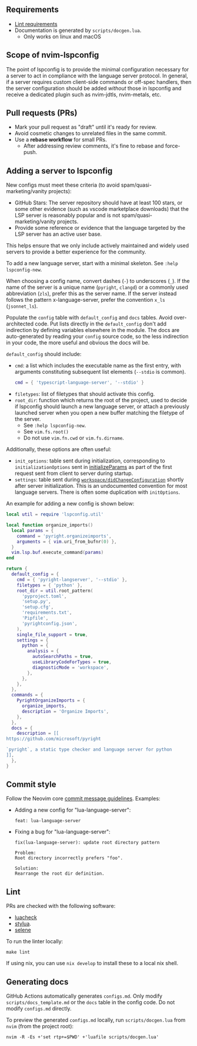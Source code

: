 ## Requirements

- [Lint requirements](#lint)
- Documentation is generated by `scripts/docgen.lua`.
  - Only works on linux and macOS

## Scope of nvim-lspconfig

The point of lspconfig is to provide the minimal configuration necessary for a server to act in compliance with the language server protocol. In general, if a server requires custom client-side commands or off-spec handlers, then the server configuration should be added *without* those in lspconfig and receive a dedicated plugin such as nvim-jdtls, nvim-metals, etc.

## Pull requests (PRs)

- Mark your pull request as "draft" until it's ready for review.
- Avoid cosmetic changes to unrelated files in the same commit.
- Use a **rebase workflow** for small PRs.
  - After addressing review comments, it's fine to rebase and force-push.

## Adding a server to lspconfig

New configs must meet these criteria (to avoid spam/quasi-marketing/vanity projects):

- GitHub Stars: The server repository should have at least 100 stars, or some other evidence (such as vscode marketplace downloads) that the LSP server is reasonably popular and is not spam/quasi-marketing/vanity projects.
- Provide some reference or evidence that the language targeted by the LSP server has an active user base.

This helps ensure that we only include actively maintained and widely used servers to provide a better experience for
the community.

To add a new language server, start with a minimal skeleton. See `:help lspconfig-new`.

When choosing a config name, convert dashes (`-`) to underscores (`_`). If the name of the server is a unique name (`pyright`, `clangd`) or a commonly used abbreviation (`zls`), prefer this as the server name. If the server instead follows the pattern x-language-server, prefer the convention `x_ls` (`jsonnet_ls`). 

Populate the `config` table with `default_config` and `docs` tables. Avoid over-architected code. Put lists directly in
the `default_config` don't add indirection by defining variables elsewhere in the module. The docs are auto-generated by
reading your `config` source code, so the less indirection in your code, the more useful and obvious the docs will be.

`default_config` should include:

* `cmd`: a list which includes the executable name as the first entry, with arguments constituting subsequent list elements (`--stdio` is common).
  ```lua
  cmd = { 'typescript-language-server', '--stdio' }
  ```
* `filetypes`: list of filetypes that should activate this config.
* `root_dir`: function which returns the root of the project, used to decide if lspconfig should launch a new language server, or attach a previously launched server when you open a new buffer matching the filetype of the server.
    * See `:help lspconfig-new`.
    * See `vim.fs.root()`
    * Do not use `vim.fn.cwd` or `vim.fs.dirname`.

Additionally, these options are often useful:

* `init_options`: table sent during initialization, corresponding to `initializationOptions` sent in [initializeParams](https://microsoft.github.io/language-server-protocol/specifications/lsp/3.17/specification/#initializeParams) as part of the first request sent from client to server during startup.
* `settings`: table sent during [`workspace/didChangeConfiguration`](https://microsoft.github.io/language-server-protocol/specifications/lsp/3.17/specification/#didChangeConfigurationParams) shortly after server initialization. This is an undocumented convention for most language servers. There is often some duplication with `initOptions`.

An example for adding a new config is shown below:

```lua
local util = require 'lspconfig.util'

local function organize_imports()
  local params = {
    command = 'pyright.organizeimports',
    arguments = { vim.uri_from_bufnr(0) },
  }
  vim.lsp.buf.execute_command(params)
end

return {
  default_config = {
    cmd = { 'pyright-langserver', '--stdio' },
    filetypes = { 'python' },
    root_dir = util.root_pattern(
      'pyproject.toml',
      'setup.py',
      'setup.cfg',
      'requirements.txt',
      'Pipfile',
      'pyrightconfig.json',
    ),
    single_file_support = true,
    settings = {
      python = {
        analysis = {
          autoSearchPaths = true,
          useLibraryCodeForTypes = true,
          diagnosticMode = 'workspace',
        },
      },
    },
  },
  commands = {
    PyrightOrganizeImports = {
      organize_imports,
      description = 'Organize Imports',
    },
  },
  docs = {
    description = [[
https://github.com/microsoft/pyright

`pyright`, a static type checker and language server for python
]],
  },
}
```

## Commit style

Follow the Neovim core [commit message guidelines](https://github.com/neovim/neovim/blob/master/CONTRIBUTING.md#commit-messages). Examples:

* Adding a new config for "lua-language-server":
  ```
  feat: lua-language-server
  ```
* Fixing a bug for "lua-language-server":
  ```
  fix(lua-language-server): update root directory pattern

  Problem:
  Root directory incorrectly prefers "foo".

  Solution:
  Rearrange the root dir definition.
  ```

## Lint

PRs are checked with the following software:
- [luacheck](https://github.com/luarocks/luacheck#installation)
- [stylua](https://github.com/JohnnyMorganz/StyLua).
- [selene](https://github.com/Kampfkarren/selene)

To run the linter locally:

    make lint

If using nix, you can use `nix develop` to install these to a local nix shell.

## Generating docs

GitHub Actions automatically generates `configs.md`. Only modify
`scripts/docs_template.md` or the `docs` table in the config code.
Do not modify `configs.md` directly.

To preview the generated `configs.md` locally, run `scripts/docgen.lua` from
`nvim` (from the project root):

    nvim -R -Es +'set rtp+=$PWD' +'luafile scripts/docgen.lua'
